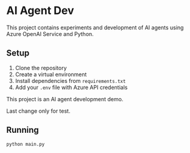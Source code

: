 # AI Agent Dev

This project contains experiments and development of AI agents using Azure OpenAI Service and Python.

## Setup

1. Clone the repository
2. Create a virtual environment
3. Install dependencies from `requirements.txt`
4. Add your `.env` file with Azure API credentials

This project is an AI agent development demo.

Last change only for test.

## Running

```bashgit
python main.py
